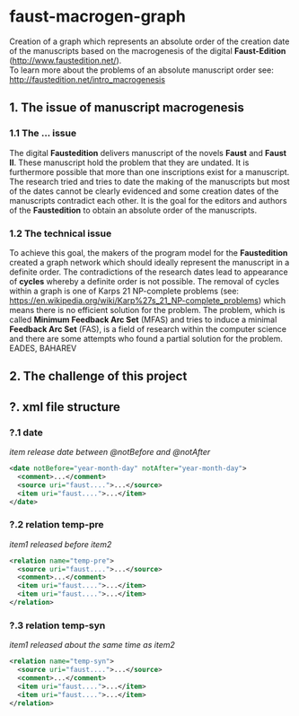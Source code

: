 # faust-macrogen-graph
Creation of a graph which represents an absolute order of the creation date of the manuscripts based on the macrogenesis of the digital <b>Faust-Edition</b> (http://www.faustedition.net/).  
To learn more about the problems of an absolute manuscript order see: http://faustedition.net/intro_macrogenesis

## 1. The issue of manuscript macrogenesis
### 1.1 The ... issue
The digital <b>Faustedition</b> delivers manuscript of the novels <b>Faust</b> and <b>Faust II</b>. These manuscript hold the problem that they are undated. It is furthermore possible that more than one inscriptions exist for a manuscript. The research tried and tries to date the making of the manuscripts but most of the dates cannot be clearly evidenced and some creation dates of the manuscripts contradict each other. It is the goal for the editors and authors of the <b>Faustedition</b> to obtain an absolute order of the manuscripts. 

### 1.2 The technical issue
To achieve this goal, the makers of the program model for the <b>Faustedition</b> created a graph network which should ideally represent the manuscript in a definite order. The contradictions of the research dates lead to appearance of <b>cycles</b> whereby a definite order is not possible. The removal of cycles within a graph is one of Karps 21 NP-complete problems (see: https://en.wikipedia.org/wiki/Karp%27s_21_NP-complete_problems) which means there is no efficient solution for the problem. The problem, which is called <b>Minimum Feedback Arc Set</b> (MFAS) and tries to induce a minimal <b>Feedback Arc Set</b> (FAS), is a field of research within the computer science and there are some attempts who found a partial solution for the problem. 
EADES, BAHAREV

## 2. The challenge of this project 

## ?. xml file structure
### ?.1 date
<i>item release date between @notBefore and @notAfter</i>
```xml
<date notBefore="year-month-day" notAfter="year-month-day">
  <comment>...</comment>
  <source uri="faust....">...</source>
  <item uri="faust....">...</item>
</date>
```
### ?.2 relation temp-pre
<i>item1 released before item2</i>
```xml
<relation name="temp-pre">
  <source uri="faust....">...</source>
  <comment>...</comment>
  <item uri="faust....">...</item>
  <item uri="faust....">...</item>
</relation>
```

### ?.3 relation temp-syn
<i>item1 released about the same time as item2</i>
```xml
<relation name="temp-syn">
  <source uri="faust....">...</source>
  <comment>...</comment>
  <item uri="faust....">...</item>
  <item uri="faust....">...</item>
</relation>
```
